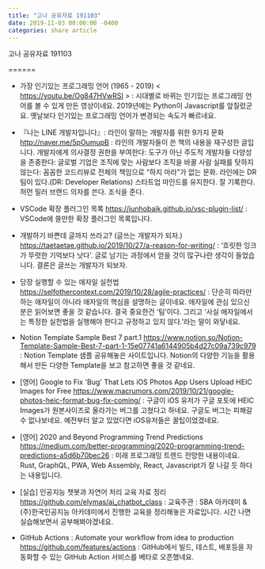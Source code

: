 ```yaml
---
title: "고나 공유자료 191103"
date: 2019-11-03 00:00:00 -0400
categories: share article
---
```


고나 공유자료 191103

======

- 가장 인기있는 프로그래밍 언어 (1965 - 2019) 
  < https://youtu.be/Og847HVwRSI >
  :  시대별로 바뀌는 인기있는 프로그래밍 언어를 볼 수 있게 만든 영상이네요. 2019년에는 Python이 Javascript를 앞질렀군요. 옛날보다 인기있는 프로그래밍 언어가 변경되는 속도가 빠르네요. 

- 『나는 LINE 개발자입니다』: 라인이 말하는 개발자를 위한 9가지 문화
  <http://naver.me/5pOumupB>
  : 라인의 개발자들이 쓴 책의 내용을 재구성한 글입니다.
    개발자에게 의사결정 권한을 부여한다: 도구가 아닌 주도적 개발자들
    다양성을 존중한다: 글로벌 기업은 조직에 맞는 사람보다 조직을 바꿀 사람
    실패를 탓하지 않는다: 꼼꼼한 코드리뷰로 전체의 책임으로
    “하지 마라”가 없는 문화.
    라인에는 DR팀이 있다.(DR: Developer Relations)
    스타트업 마인드를 유지한다.
    잘 기록한다.
    허먼 밀러 브랜드 의자를 쓴다.
    조식을 준다.

- VSCode 확장 플러그인 목록
  <https://junhobaik.github.io/vsc-plugin-list/>
  : VSCode에 쓸만한 확장 플러그인 목록입니다.

- 개발하기 바쁜데 글까지 쓰라고? (글쓰는 개발자가 되자.)
  https://taetaetae.github.io/2019/10/27/a-reason-for-writing/
  : ‘흐릿한 잉크가 뚜렷한 기억보다 낫다’. 글로 남기는 과정에서 얻을 것이 많구나란 생각이 들었습니다. 결론은 글쓰는 개발자가 되보자.

- 당장 실행할 수 있는 애자일 실천법
  https://selfothercontext.com/2019/10/28/agile-practices/
  : 단순히 따라만 하는 애자일이 아니라 애자일의 핵심을 설명하는 글이네요. 애자일에 관심 있으신 분은 읽어보면 좋을 것 같습니다. 결국 중요한건 ‘팀’이다. 그리고 ‘사실 애자일에서는 특정한 실천법을 실행해야 한다고 규정하고 있지 않다.’라는 말이 와닿네요.

- Notion Template Sample Best 7 part.1 
  https://www.notion.so/Notion-Template-Sample-Best-7-part-1-15e07741a6144905b4d27c09a739c979
  : Notion Template 샘플 공유해놓은 사이트입니다. Notion의 다양한 기능을 활용해서 만든 다양한 Template을 보고 참고하면 좋을 것 같네요.

- [영어] Google to Fix 'Bug' That Lets iOS Photos App Users Upload HEIC Images for Free
  https://www.macrumors.com/2019/10/21/google-photos-heic-format-bug-fix-coming/
  : 구글이 iOS 유저가 구글 포토에 HEIC Images가 원본사이즈로 올라가는 버그를 고쳤다고 하네요. 구글도 버그는 피해갈 수 없나보네요. 예전부터 알고 있었다면 iOS유저들은 꿀팁이었겠네요.

- [영어] 2020 and Beyond Programming Trend Predictions
  https://medium.com/better-programming/2020-programming-trend-predictions-a5d6b70bec26
  : 미래 프로그래밍 트렌드 전망한 내용이네요.
  Rust, GraphQL, PWA, Web Assembly, React, Javascript가 잘 나갈 듯 하다는 내용입니다.


- [실습] 인공지능 챗봇과 자연어 처리 교육 자료 정리
  https://github.com/elymas/ai_chatbot_class
  : 교육주관 : SBA 아카데미 & (주)한국인공지능 아카데미에서 진행한 교육을 정리해놓은 자료입니다. 시간 나면 실습해보면서 공부해봐야겠네요.

- GitHub Actions : Automate your workflow from idea to production
  https://github.com/features/actions
  : GitHub에서 빌드, 테스트, 배포등을 자동화할 수 있는 GitHub Action 서비스를 베타로 오픈했네요.
